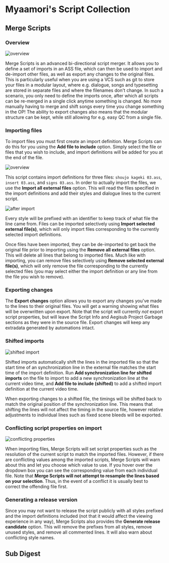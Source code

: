 # Myaamori's Script Collection

## Merge Scripts

### Overview

![overview](https://raw.githubusercontent.com/TypesettingTools/Myaamori-Aegisub-Scripts/master/assets/ms_overview.png)

Merge Scripts is an advanced bi-directional script merger.
It allows you to define a set of imports in an ASS file, which can then be used to import and de-import other files, as well as export any changes to the original files.
This is particularly useful when you are using a VCS such as git to store your files in a modular layout, where e.g. dialogue, songs and typesetting are stored in separate files and where the filenames don't change.
In such a scenario, you only need to define the imports once, after which all scripts can be re-merged in a single click anytime something is changed.
No more manually having to merge and shift songs every time you change something in the OP!
The ability to export changes also means that the modular structure can be kept, while still allowing for e.g. easy QC from a single file.

### Importing files

To import files you must first create an import definition.
Merge Scripts can do this for you using the **Add file to include** option.
Simply select the file or files that you wish to include, and import definitions will be added for you at the end of the file.

![overview](https://raw.githubusercontent.com/TypesettingTools/Myaamori-Aegisub-Scripts/master/assets/ms_importdef.png)

This script contains import definitions for three files: `shoujo kageki 03.ass`, `insert 03.ass`, and `signs 03.ass`.
In order to actually import the files, we use the **Import all external files** option.
This will read the files specified in the import definitions and add their styles and dialogue lines to the current script.

![after import](https://raw.githubusercontent.com/TypesettingTools/Myaamori-Aegisub-Scripts/master/assets/ms_postimport.png)

Every style will be prefixed with an identifier to keep track of what file the line came from.
Files can be imported selectively using **Import selected external file(s)**, which will only import files corresponding to the currently selected import definitions.

Once files have been imported, they can be de-imported to get back the original file prior to importing using the **Remove all external files** option.
This will delete all lines that belong to imported files.
Much like with importing, you can remove files selectively using **Remove selected external file(s)**, which will only remove the file corresponding to the currently selected files (you may select either the import definition or any line from the file you wish to remove).

### Exporting changes

The **Export changes** option allows you to export any changes you've made to the lines to their original files.
You will get a warning showing what files will be overwritten upon export.
Note that the script will currently *not* export script properties, but will leave the Script Info and Aegisub Project Garbage sections as they were in the source file.
Export changes will keep any extradata generated by automations intact.

### Shifted imports

![shifted import](https://raw.githubusercontent.com/TypesettingTools/Myaamori-Aegisub-Scripts/master/assets/ms_shiftedimport.png)

Shifted imports automatically shift the lines in the imported file so that the start time of an synchronization line in the external file matches the start time of the import definition.
Run **Add synchronization line for shifted imports** on the file to import to add a new synchronization line at the current video time, and **Add file to include (shifted)** to add a shifted import definition at the current video time.

When exporting changes to a shifted file, the timings will be shifted back to match the original position of the synchronization line.
This means that shifting the lines will not affect the timing in the source file, however relative adjustments to individual lines such as fixed scene bleeds will be exported.

### Conflicting script properties on import

![conflicting properties](https://raw.githubusercontent.com/TypesettingTools/Myaamori-Aegisub-Scripts/master/assets/ms_conflict.png)

When importing files, Merge Scripts will set script properties such as the resolution of the current script to match the imported files.
However, if there are conflicting values among the imported scripts, Merge Scripts will warn about this and let you choose which value to use.
If you hover over the dropdown box you can see the corresponding value from each individual file.
Note that **Merge Scripts will not attempt to resample the lines based on your selection**.
Thus, in the event of a conflict it is usually best to correct the offending file first.

### Generating a release version

Since you may not want to release the script publicly with all styles prefixed and the import definitions included (not that it would affect the viewing experience in any way), Merge Scripts also provides the **Generate release candidate** option.
This will remove the prefixes from all styles, remove unused styles, and remove all commented lines.
It will also warn about conflicting style names.

## Sub Digest


